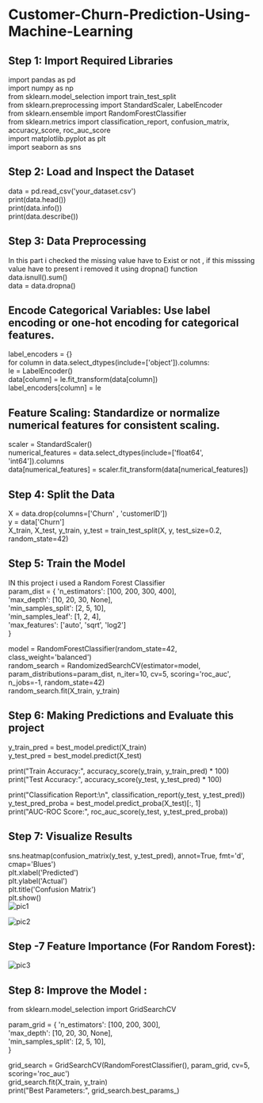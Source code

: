 # Customer-Churn-Prediction-Using-Machine-Learning
## Step 1: Import Required Libraries
import pandas as pd <br>
import numpy as np<br>
from sklearn.model_selection import train_test_split<br>
from sklearn.preprocessing import StandardScaler, LabelEncoder<br>
from sklearn.ensemble import RandomForestClassifier<br>
from sklearn.metrics import classification_report, confusion_matrix, accuracy_score, roc_auc_score<br>
import matplotlib.pyplot as plt<br>
import seaborn as sns<br>
## Step 2: Load and Inspect the Dataset
data = pd.read_csv('your_dataset.csv')<br>
print(data.head())<br>
print(data.info())<br>
print(data.describe())<br>
## Step 3: Data Preprocessing
In this part i checked the missing value have to Exist or not , if this misssing value have to present i removed it using dropna() function <br>
data.isnull().sum() <br>
data = data.dropna() <br>
## Encode Categorical Variables: Use label encoding or one-hot encoding for categorical features.
label_encoders = {}<br>
for column in data.select_dtypes(include=['object']).columns:<br>
    le = LabelEncoder()<br>
    data[column] = le.fit_transform(data[column])<br>
    label_encoders[column] = le<br>

## Feature Scaling: Standardize or normalize numerical features for consistent scaling.
scaler = StandardScaler() <br>
numerical_features = data.select_dtypes(include=['float64', 'int64']).columns<br>
data[numerical_features] = scaler.fit_transform(data[numerical_features])<br>

## Step 4: Split the Data
X = data.drop(columns=['Churn' , 'customerID'])  <br>
y = data['Churn']<br>
X_train, X_test, y_train, y_test = train_test_split(X, y, test_size=0.2, random_state=42)<br>
## Step 5: Train the Model
IN this project i  used a Random Forest Classifier<br>
param_dist = {
    'n_estimators': [100, 200, 300, 400],<br>
    'max_depth': [10, 20, 30, None],<br>
    'min_samples_split': [2, 5, 10],<br>
    'min_samples_leaf': [1, 2, 4],<br>
    'max_features': ['auto', 'sqrt', 'log2']<br>
}

model = RandomForestClassifier(random_state=42, class_weight='balanced')<br>
random_search = RandomizedSearchCV(estimator=model, param_distributions=param_dist, n_iter=10, cv=5, scoring='roc_auc', n_jobs=-1, random_state=42)<br>
random_search.fit(X_train, y_train)<br>

## Step 6: Making  Predictions and Evaluate this project 
y_train_pred = best_model.predict(X_train)<br>
y_test_pred = best_model.predict(X_test)<br>


print("Train Accuracy:", accuracy_score(y_train, y_train_pred) * 100)<br>
print("Test Accuracy:", accuracy_score(y_test, y_test_pred) * 100)<br>


print("Classification Report:\n", classification_report(y_test, y_test_pred))<br>
y_test_pred_proba = best_model.predict_proba(X_test)[:, 1]<br>
print("AUC-ROC Score:", roc_auc_score(y_test, y_test_pred_proba))<br>
## Step 7: Visualize Results<br>
sns.heatmap(confusion_matrix(y_test, y_test_pred), annot=True, fmt='d', cmap='Blues')<br>
plt.xlabel('Predicted')<br>
plt.ylabel('Actual')<br>
plt.title('Confusion Matrix')<br>
plt.show()<br> 
![pic1](https://github.com/user-attachments/assets/27e4b9db-1034-43ba-bbec-57db4d83add1)<br>

![pic2](https://github.com/user-attachments/assets/79a1c369-3692-4806-b4be-fd34bcf70921)

## Step -7 Feature Importance (For Random Forest): 
![pic3](https://github.com/user-attachments/assets/70d7f118-2a42-4496-9eed-b6a34fe1785f)<br>
## Step 8: Improve the Model : 
from sklearn.model_selection import GridSearchCV<br>

param_grid = {
    'n_estimators': [100, 200, 300],<br>
    'max_depth': [10, 20, 30, None],<br>
    'min_samples_split': [2, 5, 10],<br>
}

grid_search = GridSearchCV(RandomForestClassifier(), param_grid, cv=5, scoring='roc_auc')<br>
grid_search.fit(X_train, y_train)<br>
print("Best Parameters:", grid_search.best_params_)<br>



